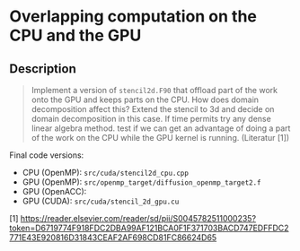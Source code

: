 # Overlapping computation on the CPU and the GPU

## Description

> Implement a version of `stencil2d.F90` that offload part of the work onto the GPU and keeps parts on the CPU. How does domain decomposition affect this? Extend the stencil to 3d and decide on domain decomposition in this case. If time permits try any dense linear algebra method. test if we can get an advantage of doing a part of the work on the CPU while the GPU kernel is running. (Literatur [1])

Final code versions:
 - CPU (OpenMP): `src/cuda/stencil2d_cpu.cpp`
 - GPU (OpenMP): `src/openmp_target/diffusion_openmp_target2.f`
 - GPU (OpenACC):
 - GPU (CUDA): `src/cuda/stencil_2d_gpu.cu`

[1] https://reader.elsevier.com/reader/sd/pii/S0045782511000235?token=D6719774F918FDC2DBA99AF121BCA0F1F371703BACD747EDFFDC2771E43E920816D31843CEAF2AF698CD81FC86624D65
